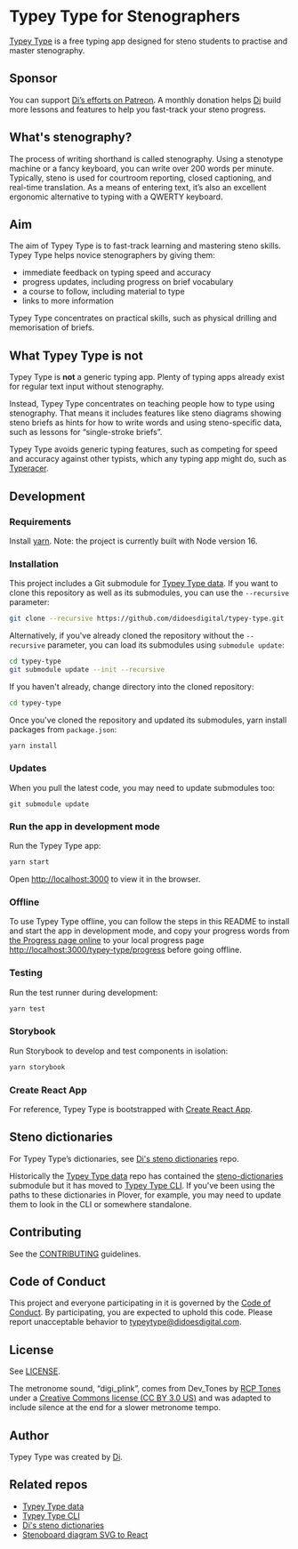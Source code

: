 # Typey Type for Stenographers

[Typey Type](https://didoesdigital.com/typey-type/) is a free typing app designed for steno students to practise and master stenography.

## Sponsor

You can support [Di’s efforts on Patreon](https://www.patreon.com/didoesdigital). A monthly donation helps [Di](https://didoesdigital.com) build more lessons and features to help you fast-track your steno progress.

## What's stenography?

The process of writing shorthand is called stenography. Using a stenotype machine or a fancy keyboard, you can write over 200 words per minute. Typically, steno is used for courtroom reporting, closed captioning, and real-time translation. As a means of entering text, it’s also an excellent ergonomic alternative to typing with a QWERTY keyboard.

## Aim

The aim of Typey Type is to fast-track learning and mastering steno skills. Typey Type helps novice stenographers by giving them:

- immediate feedback on typing speed and accuracy
- progress updates, including progress on brief vocabulary
- a course to follow, including material to type
- links to more information

Typey Type concentrates on practical skills, such as physical drilling and memorisation of briefs.

## What Typey Type is not

Typey Type is **not** a generic typing app. Plenty of typing apps already exist for regular text input without stenography.

Instead, Typey Type concentrates on teaching people how to type using stenography. That means it includes features like steno diagrams showing steno briefs as hints for how to write words and using steno-specific data, such as lessons for “single-stroke briefs”.

Typey Type avoids generic typing features, such as competing for speed and accuracy against other typists, which any typing app might do, such as [Typeracer](https://play.typeracer.com/?universe=steno).

## Development

### Requirements

Install [yarn](https://yarnpkg.com/lang/en/docs/install/). Note: the project is currently built with Node version 16.

### Installation

This project includes a Git submodule for [Typey Type data](https://github.com/didoesdigital/typey-type-data). If you want to clone this repository as well as its submodules, you can use the `--recursive` parameter:

```sh
git clone --recursive https://github.com/didoesdigital/typey-type.git
```

Alternatively, if you've already cloned the repository without the `--recursive` parameter, you can load its submodules using `submodule update`:

```sh
cd typey-type
git submodule update --init --recursive
```

If you haven't already, change directory into the cloned repository:

```sh
cd typey-type
```

Once you've cloned the repository and updated its submodules, yarn install packages from `package.json`:

```sh
yarn install
```

### Updates

When you pull the latest code, you may need to update submodules too:

```
git submodule update
```

### Run the app in development mode

Run the Typey Type app:

```sh
yarn start
```

Open <http://localhost:3000> to view it in the browser.

### Offline

To use Typey Type offline, you can follow the steps in this README to install and start the app in development mode, and copy your progress words from [the Progress page online](https://didoesdigital.com/typey-type/progress) to your local progress page <http://localhost:3000/typey-type/progress> before going offline.

### Testing

Run the test runner during development:

```sh
yarn test
```

### Storybook

Run Storybook to develop and test components in isolation:

```sh
yarn storybook
```

### Create React App

For reference, Typey Type is bootstrapped with [Create React App](https://github.com/facebook/create-react-app).

## Steno dictionaries

For Typey Type’s dictionaries, see [Di's steno dictionaries](https://github.com/didoesdigital/steno-dictionaries) repo.

Historically the [Typey Type data](https://github.com/didoesdigital/typey-type-data) repo has contained the [steno-dictionaries](https://github.com/didoesdigital/steno-dictionaries) submodule but it has moved to [Typey Type CLI](https://github.com/didoesdigital/typey-type-cli). If you've been using the paths to these dictionaries in Plover, for example, you may need to update them to look in the CLI or somewhere standalone.

## Contributing

See the [CONTRIBUTING](./CONTRIBUTING.md) guidelines.

## Code of Conduct

This project and everyone participating in it is governed by the [Code of Conduct](CODE_OF_CONDUCT.md). By participating, you are expected to uphold this code. Please report unacceptable behavior to [typeytype@didoesdigital.com](mailto:typeytype@didoesdigital.com).

## License

See [LICENSE](./LICENSE).

The metronome sound, “digi_plink”, comes from Dev_Tones by [RCP Tones](https://rcptones.com/dev_tones/) under a [Creative Commons license (CC BY 3.0 US)](https://creativecommons.org/licenses/by/3.0/us/legalcode) and was adapted to include silence at the end for a slower metronome tempo.

## Author

Typey Type was created by [Di](https://didoesdigital.com).

## Related repos

- [Typey Type data](https://github.com/didoesdigital/typey-type-data)
- [Typey Type CLI](https://github.com/didoesdigital/typey-type-cli)
- [Di's steno dictionaries](https://github.com/didoesdigital/steno-dictionaries)
- [Stenoboard diagram SVG to React](https://github.com/didoesdigital/typey-type-stenoboard-diagram-svg-to-react)

